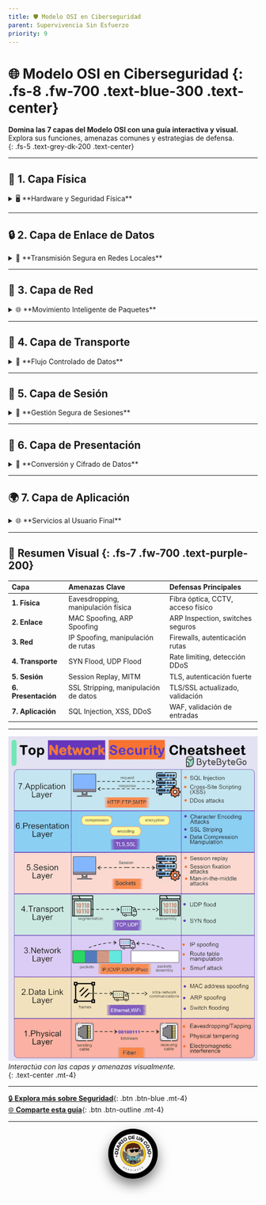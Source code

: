 ```yaml
---
title: 🛡️ Modelo OSI en Ciberseguridad
parent: Supervivencia Sin Esfuerzo
priority: 9
---
```


# 🌐 **Modelo OSI en Ciberseguridad** {: .fs-8 .fw-700 .text-blue-300 .text-center}

**Domina las 7 capas del Modelo OSI con una guía interactiva y visual.**  
Explora sus funciones, amenazas comunes y estrategias de defensa.  
{: .fs-5 .text-grey-dk-200 .text-center}

---

<div class="interactive-container">

## 📌 **1. Capa Física**  
<div class="accordion">
  <details>
    <summary>🖥️ **Hardware y Seguridad Física**</summary>
    La **Capa Física** trata sobre **cables, switches y señales físicas**.

    ### 🔍 **Amenazas**  
    - **Eavesdropping/Tapping**: Interceptar cables para obtener datos.  
    - **Interferencia Electromagnética**: Ruido externo que afecta señales.  
    - **Manipulación Física**: Acceso no autorizado al equipo.  

    ### 🛡 **Defensa Sugerida**  
    - Uso de **fibra óptica** para seguridad.  
    - Monitoreo con **CCTV**.  
    - Controles de acceso físico restringido.  
  </details>
</div>

---

## 🔒 **2. Capa de Enlace de Datos**  
<div class="accordion">
  <details>
    <summary>🔗 **Transmisión Segura en Redes Locales**</summary>
    La **Capa de Enlace** controla la transmisión de **frames** y **direcciones MAC**.

    ### 🔍 **Amenazas**  
    - **MAC Address Spoofing**: Suplantación de direcciones MAC.  
    - **ARP Spoofing**: Manipulación de la tabla ARP para interceptar tráfico.  

    ### 🛡 **Defensa Sugerida**  
    - Implementar **ARP Inspection**.  
    - Usar **switches seguros** con autenticación.  
  </details>
</div>

---

## 🚚 **3. Capa de Red**  
<div class="accordion">
  <details>
    <summary>🌐 **Movimiento Inteligente de Paquetes**</summary>
    Gestiona las **direcciones IP** y el **enrutamiento de paquetes**.

    ### 🔍 **Amenazas**  
    - **IP Spoofing**: Falsificación de direcciones IP.  
    - **Manipulación de Tablas de Rutas**.  

    ### 🛡 **Defensa Sugerida**  
    - Configuración de **firewalls robustos**.  
    - Autenticación segura en rutas dinámicas.  
  </details>
</div>

---

## 📡 **4. Capa de Transporte**  
<div class="accordion">
  <details>
    <summary>🚦 **Flujo Controlado de Datos**</summary>
    Garantiza la **entrega confiable y segmentada** de datos.

    ### 🔍 **Amenazas**  
    - **SYN Flood**: Agotamiento de recursos con conexiones falsas.  
    - **UDP Flood**: Saturación de redes con tráfico UDP.

    ### 🛡 **Defensa Sugerida**  
    - Implementar **rate limiting**.  
    - Usar sistemas de **detección y mitigación DDoS**.  
  </details>
</div>

---

## 🔄 **5. Capa de Sesión**  
<div class="accordion">
  <details>
    <summary>💬 **Gestión Segura de Sesiones**</summary>
    Administra sesiones de **comunicación activa** entre dispositivos.

    ### 🔍 **Amenazas**  
    - **Session Replay**: Reutilización de sesiones autenticadas.  
    - **MITM (Man-in-the-Middle)**: Interceptación y manipulación de datos.

    ### 🛡 **Defensa Sugerida**  
    - Uso de **TLS** (Transport Layer Security).  
    - Autenticación robusta y renovada.  
  </details>
</div>

---

## 🔐 **6. Capa de Presentación**  
<div class="accordion">
  <details>
    <summary>🔐 **Conversión y Cifrado de Datos**</summary>
    Maneja la **transformación de datos** y su cifrado para proteger la integridad.

    ### 🔍 **Amenazas**  
    - **SSL Stripping**: Degradación de conexiones seguras.  
    - **Data Manipulation**: Alteración del formato y codificación.

    ### 🛡 **Defensa Sugerida**  
    - Implementar **TLS/SSL actualizado**.  
    - Validación estricta de certificados digitales.  
  </details>
</div>

---

## 🌍 **7. Capa de Aplicación**  
<div class="accordion">
  <details>
    <summary>🌐 **Servicios al Usuario Final**</summary>
    Administra los servicios más visibles como **HTTP, FTP y SMTP**.

    ### 🔍 **Amenazas**  
    - **SQL Injection**: Ejecución de comandos maliciosos.  
    - **Cross-Site Scripting (XSS)**: Scripts no autorizados en navegadores.  
    - **DDoS Attacks**: Saturación de servicios.

    ### 🛡 **Defensa Sugerida**  
    - Configurar un **WAF (Web Application Firewall)**.  
    - Validar entradas de usuarios y proteger contra **DDoS**.  
  </details>
</div>

</div> <!-- End Interactive Container -->

---

## 🎯 **Resumen Visual** {: .fs-7 .fw-700 .text-purple-200}

| **Capa**             | **Amenazas Clave**                    | **Defensas Principales**         |
|:---------------------|:-------------------------------------|:---------------------------------|
| **1. Física**        | Eavesdropping, manipulación física    | Fibra óptica, CCTV, acceso físico|
| **2. Enlace**        | MAC Spoofing, ARP Spoofing            | ARP Inspection, switches seguros |
| **3. Red**           | IP Spoofing, manipulación de rutas    | Firewalls, autenticación rutas   |
| **4. Transporte**    | SYN Flood, UDP Flood                  | Rate limiting, detección DDoS    |
| **5. Sesión**        | Session Replay, MITM                  | TLS, autenticación fuerte        |
| **6. Presentación**  | SSL Stripping, manipulación de datos  | TLS/SSL actualizado, validación  |
| **7. Aplicación**    | SQL Injection, XSS, DDoS              | WAF, validación de entradas      |

---

![Interfaz Visual](/assets/images/gif/osi.gif)  
*Interactúa con las capas y amenazas visualmente.*  
{: .text-center .mt-4}

---

[🔒 **Explora más sobre Seguridad**](#){: .btn .btn-blue .mt-4}  
[🌐 **Comparte esta guía**](#){: .btn .btn-outline .mt-4}

---

<div style="text-align: center;">
  <img src="/assets/images/cojo.png" alt="Firma" style="max-width: 20%; border-radius: 50%; box-shadow: 0 12px 24px rgba(0, 0, 0, 0.5);">
</div>


